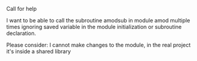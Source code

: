 Call for help

I want to be able to call the subroutine amodsub in module amod multiple times ignoring saved variable in the module initialization or subroutine declaration.

Please consider: I cannot make changes to the module, in the real project it's inside a shared library
